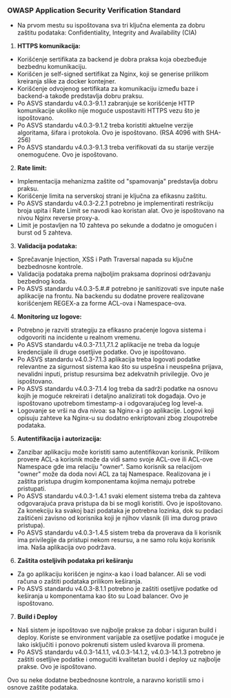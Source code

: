 ### OWASP Application Security Verification Standard

- Na prvom mestu su ispoštovana sva tri ključna elementa za dobru zaštitu podataka: Confidentiality, Integrity and Availability (CIA)

 1. **HTTPS komunikacija:** 
 - Korišćenje sertifikata za backend je dobra praksa koja obezbeđuje bezbednu komunikaciju. 
 - Korišćen je self-signed sertifikat za Nginx, koji se generise prilikom kreiranja slike za docker kontejner.
 - Korišćenje odvojenog sertifikata za komunikaciju između baze i backend-a takođe predstavlja dobru praksu.
 - Po ASVS standardu v4.0.3-9.1.1 zabranjuje se korišćenje HTTP komunikacije ukoliko nije moguće uspostaviti HTTPS vezu što je ispoštovano.
 - Po ASVS standardu v4.0.3-9.1.2 treba koristiti aktuelne verzije algoritama, šifara i protokola. Ovo je ispoštovano. (RSA 4096 with SHA-256)
 - Po ASVS standardu v4.0.3-9.1.3 treba verifikovati da su starije verzije onemogućene. Ovo je ispoštovano.

 2. **Rate limit:** 
 - Implementacija mehanizma zaštite od "spamovanja" predstavlja dobru praksu.
 - Korišćenje limita na serverskoj strani je ključna za efikasnu zaštitu.
 - Po ASVS standardu v4.0.3-2.2.1  potrebno je implementirati restrikciju broja upita i Rate Limit se navodi kao koristan alat. Ovo je ispoštovano na nivou Nginx reverse proxy-a.
 - Limit je postavljen na 10 zahteva po sekunde a dodatno je omogućen i burst od 5 zahteva.

 3. **Validacija podataka:** 
  - Sprečavanje Injection, XSS i Path Traversal napada su ključne bezbednosne kontrole. 
  -  Validacija podataka prema najboljim praksama doprinosi održavanju bezbednog koda. 
  -  Po ASVS standardu v4.0.3-5.#.# potrebno je sanitizovati sve inpute naše aplikacije na frontu. Na backendu su dodatne provere realizovane korišćenjem REGEX-a za forme ACL-ova i Namespace-ova.
  
4.   **Monitoring uz logove:**
  - Potrebno je razviti strategiju za efikasno praćenje logova sistema i odgovoriti na incidente u realnom vremenu.
  - Po ASVS standardu v4.0.3-7.1.1,7.1.2 aplikacije ne treba da loguje kredencijale ili druge osetljive podatke. Ovo je ispoštovano.
  - Po ASVS standardu v4.0.3-7.1.3 aplikacija treba logovati podatke relevantne za sigurnost sistema kao što su uspešna i neuspešna prijava, nevalidni inputi, pristup resursima bez adekvatnih privilegije. Ovo je ispoštovano.
  - Po ASVS standardu v4.0.3-7.1.4 log treba da sadrži podatke na osnovu kojih je moguće rekreirati i detaljno analizirati tok događaja. Ovo je ispoštovano upotrebom timestamp-a i odgovarajućeg log level-a.
  - Logovanje se vrši na dva nivoa: sa Nginx-a i go aplikacije. Logovi koji opisuju zahteve ka Nginx-u su dodatno enkriptovani zbog zloupotrebe podataka.
  
5. **Autentifikacija i autorizacija:**
  - Zanzibar aplikaciju može koristiti samo autentifikovan korisnik. Prilikom provere ACL-a korisnik može da vidi samo svoje ACL-ove ili ACL-ove Namespace gde ima relaciju "owner". Samo korisnik sa relacijom "owner" može da doda novi ACL za taj Namespace. Realizovana je i zaštita pristupa drugim komponentama kojima nemaju potrebe pristupati. 
  - Po ASVS standardu v4.0.3-1.4.1 svaki element sistema treba da zahteva odgovarajuća prava pristupa da bi se mogli koristiti. Ovo je ispoštovano. Za konekciju ka svakoj bazi podataka je potrebna lozinka, dok su podaci zaštićeni zavisno od korisnika koji je njihov vlasnik (ili ima durog pravo pristupa). 
  - Po ASVS standardu v4.0.3-1.4.5 sistem treba da proverava da li korisnik ima privilegije da pristupi nekom resursu, a ne samo rolu koju korisnik ima. Naša aplikacija ovo podržava.

6. **Zaštita osteljivih podataka pri keširanju**
  - Za go aplikaciju korišćen je nginx-a kao i load balancer. Ali se vodi računa o zaštiti podataka prilikom keširanja.  
  - Po ASVS standardu v4.0.3-8.1.1 potrebno je zaštiti osetljive podatke od keširanja u komponentama kao što su Load balancer. Ovo je ispoštovano.

7. **Build i Deploy**
  - Naš sistem je ispoštovao sve najbolje prakse za dobar i siguran build i deploy. Koriste se environment varijable za osetljive podatke i moguće je lako isključiti i ponovo pokrenuti sistem usled kvarova ili promena.
  - Po ASVS standardu v4.0.3-14.1.1, v4.0.3-14.1.2, v4.0.3-14.1.3 potrebno je zaštiti osetljive podatke i omogućiti kvalitetan buold i deploy uz najbolje prakse. Ovo je ispoštovano.

Ovo su neke dodatne bezbednosne kontrole, a naravno koristili smo i osnove zaštite podataka.
